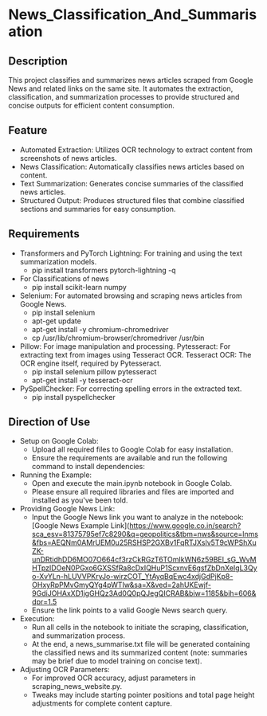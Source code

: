 # News_Classification_And_Summarisation

## Description
This project classifies and summarizes news articles scraped from Google News and related links on the same site. It automates the extraction, classification, and summarization processes to provide structured and concise outputs for efficient content consumption.

## Feature
- Automated Extraction: Utilizes OCR technology to extract content from screenshots of news articles.
- News Classification: Automatically classifies news articles based on content.
- Text Summarization: Generates concise summaries of the classified news articles.
- Structured Output: Produces structured files that combine classified sections and summaries for easy consumption.

## Requirements
- Transformers and PyTorch Lightning: For training and using the text summarization models.
    - pip install transformers pytorch-lightning -q
- For Classifications of news
    - pip install scikit-learn numpy
- Selenium: For automated browsing and scraping news articles from Google News.
    - pip install selenium
    - apt-get update
    - apt-get install -y chromium-chromedriver
    - cp /usr/lib/chromium-browser/chromedriver /usr/bin
- Pillow: For image manipulation and processing. Pytesseract: For extracting text from images using Tesseract OCR. Tesseract OCR: The OCR engine itself, 
  required by Pytesseract.
    - pip install selenium pillow pytesseract
    - apt-get install -y tesseract-ocr
- PySpellChecker: For correcting spelling errors in the extracted text.
    - pip install pyspellchecker

## Direction of Use
- Setup on Google Colab:
    - Upload all required files to Google Colab for easy installation.
    - Ensure the requirements are available and run the following command to install dependencies:
- Running the Example:
    - Open and execute the main.ipynb notebook in Google Colab.
    - Please ensure all required libraries and files are imported and installed as you've been told.
- Providing Google News Link:
    - Input the Google News link you want to analyze in the notebook:
[Google News Example Link](https://www.google.co.in/search?sca_esv=81375795ef7c8290&q=geopolitics&tbm=nws&source=lnms&fbs=AEQNm0AMrUEM0u25RSHSP2GXBv1FqRTJXslv5T9cWPShXuZK-unDRtidhDD6MO07O664cf3rzCkRGzT6TOmIkWN6z59BEI_sG_WvMHTpzIDOeN0PGxo6GXSSfRa8cDxIQHuP1ScxnvE6gsfZbDnXeIgL3Qyo-XvYLn-hLUVVPKryJo-wirzCOT_YtAyqBqEwc4xdjGdPjKp8-OHxyRpPMvGmyQYg4pWTIw&sa=X&ved=2ahUKEwjf-9GdiJOHAxXD1jgGHQz3Ad0Q0pQJegQICRAB&biw=1185&bih=606&dpr=1.5
    - Ensure the link points to a valid Google News search query.
- Execution:
    - Run all cells in the notebook to initiate the scraping, classification, and summarization process.
    - At the end, a news_summarise.txt file will be generated containing the classified news and its summarized content (note: summaries may be brief due to 
      model training on concise text).
- Adjusting OCR Parameters:
    - For improved OCR accuracy, adjust parameters in scraping_news_website.py.
    - Tweaks may include starting pointer positions and total page height adjustments for complete content capture.
  
